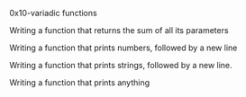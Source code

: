 0x10-variadic functions

Writing a function that returns the sum of all its parameters

Writing a function that prints numbers, followed by a new line

Writing a function that prints strings, followed by a new line.

Writing a function that prints anything
